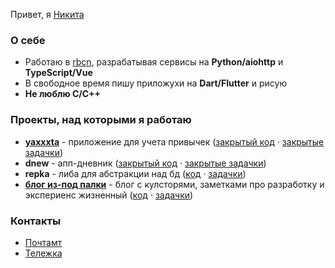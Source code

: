 Привет, я [Никита](https://potyk.io/n)

### О себе

- Работаю в [rbcn](https://rbcn.mobi/), разрабатывая сервисы на **Python/aiohttp** и **TypeScript/Vue**
- В свободное время пишу приложухи на **Dart/Flutter** и рисую
- **Не люблю C/C++**

### Проекты, над которыми я работаю

- **[yaxxxta](https://play.google.com/store/apps/details?id=dev.palka.yaxxxta)** - приложение для учета привычек ([закрытый код](https://github.com/potykion/yaxxxta) · [закрытые задачки](https://github.com/potykion/yaxxxta/issues))
- **dnew** - апп-дневник ([закрытый код](https://github.com/potykion/dnew) · [закрытые задачки](https://github.com/potykion/dnew/issues))
- **repka** - либа для абстракции над бд ([код](https://github.com/potykion/repka) · [задачки](https://github.com/potykion/repka/issues))
- **[блог из-под палки](https://potyk.io)** - блог с кулсторями, заметками про разработку и экспериенс жизненный ([код](https://github.com/potykion/potykion.github.io) · [задачки](https://github.com/potykion/potykion.github.io/issues))

### Контакты

- [Почтамт](mailto:potykion@gmail.com)
- [Тележка](https://t.me/potykion) 
